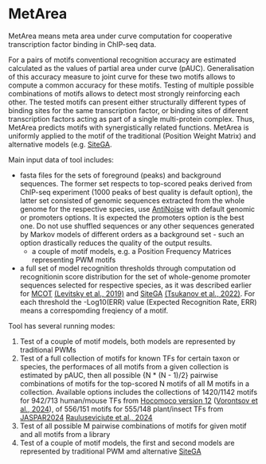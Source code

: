 # MetArea
MetArea means meta area under curve computation for cooperative transcription factor binding in ChIP-seq data.

For a pairs of motifs conventional recognition accuracy are estimated calculated as the values of partial area under curve (pAUC). Generalisation of this accuracy measure to joint curve for these two motifs allows to compute a common accuracy for these motifs. Testing of multiple possible combinations of motifs allows to detect most strongly reinforcing each other. The tested motifs can present either structurally different types of binding sites for the same transcription factor, or binding sites of diferent transcription factors acting as part of a single multi-protein complex. Thus, MetArea predicts motifs with synergistically related functions. 
MetArea is uniformly applied to the motif of the traditional (Position Weight Matrix) and alternative models (e.g. [SiteGA](https://github.com/parthian-sterlet/sitega). 

Main input data of tool includes:
- fasta files for the sets of foreground (peaks) and background sequences. The former set respects to top-scored peaks derived from ChIP-seq experiment (1000 peaks of best quality is default option), the latter set consisted of genomic sequences extracted from the whole genome for the respective species, use [AntiNoise](https://denovosea.icgbio.ru/antinoise/) with default genomic or promoters options. It is expected the promoters option is the best one. Do not use shuffled sequences or any other sequences generated by Markov models of different orders as a background set - such an option drastically reduces the quality of the output results.
  - a couple of motif models, e.g. a Position Frequency Matrices representing PWM motifs
- a full set of model recognition thresholds through computation od recognitionin score distribution for the set of whole-genome promoter sequences selected for respective species, as it was described earlier for [MCOT](https://webmcot.sysbio.cytogen.ru/) [(Levitsky et al., 2019)](https://doi.org/10.1093/nar/gkz800) and [SiteGA](https://github.com/parthian-sterlet/sitega) [(Tsukanov et al., 2022)](https://doi.org/10.3389/fpls.2022.938545). For each threshold the -Log10(ERR) value (Expected Recognition Rate, ERR) means a correspomding freqiency of a motif. 

Tool has several running modes:
1. Test of a couple of motif models, both models are represented by traditional PWMs
2. Test of a full collection of motifs for known TFs for certain taxon or species, the performaces of all motifs from a given collection is estimated by pAUC, then all possible {N * (N - 1)/2} pairwise combinations of motifs for the top-scored N motifs of all M motifs in a collection. Available options includes the collections of 1420/1142 motifs for 942/713 human/mouse TFs from [Hocomoco version 12](http://hocomoco12.autosome.ru/) ([Vorontsov et al., 2024](https://doi.org/10.1093/nar/gkad1077)), of 556/151 motifs for 555/148 plant/insect TFs from [JASPAR2024](https://jaspar.elixir.no/) [Rauluseviciute et al., 2024](https://doi.org/10.1093/nar/gkad1059)
3. Test of all possible M pairwise combinations of motifs for given motif and all motifs from a library
4. Test of a couple of motif models, the first and second models are represented by traditional PWM amd alternative [SiteGA](https://github.com/parthian-sterlet/sitega)
